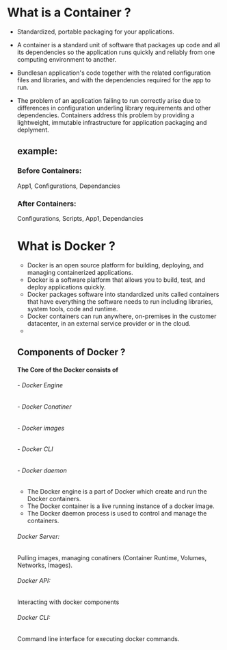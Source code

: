 # What is a Container ?

* Standardized, portable packaging for your applications.
* A container is a standard unit of software that packages up code and all its dependencies so the application runs quickly and reliably from one computing   environment to another.
* Bundlesan application's code together with the related configuration files and libraries, and with the dependencies required for the app to run.
* The problem of an application failing to run correctly arise due to differences in configuration underling library requirements and other dependencies.     Containers address this problem by providing a lightweight, immutable infrastructure for application packaging and deplyment.

  example:
  -------
  
  ### Before Containers:
  App1, Configurations, Dependancies
  
  ### After Containers:
  Configurations, Scripts, App1, Dependancies
  
  # What is Docker ?
  * Docker is an open source platform for building, deploying, and managing containerized applications.
  * Docker is a software platform that allows you to build, test, and deploy applications quickly.
  * Docker packages software into standardized units called containers that have everything the software needs to run including libraries, system tools,       code and runtime.
  * Docker containers can run anywhere, on-premises in the customer datacenter, in an external service provider or in the cloud.
  * 

  ## Components of Docker ?
  #### The Core of the Docker consists of
  ###### - Docker Engine
  ###### - Docker Conatiner
  ###### - Docker images
  ###### - Docker CLI
  ###### - Docker daemon
  
  * The Docker engine is a part of Docker which create and run the Docker containers.
  * The Docker container is a live running instance of a docker image.
  * The Docker daemon process is used to control and manage the containers.

   ###### Docker Server:
   Pulling images, managing conatiners (Container Runtime, Volumes, Networks, Images).

   ###### Docker API: 
   Interacting with docker components

   ###### Docker CLI:
   Command line interface for executing docker commands.
   
    
 


